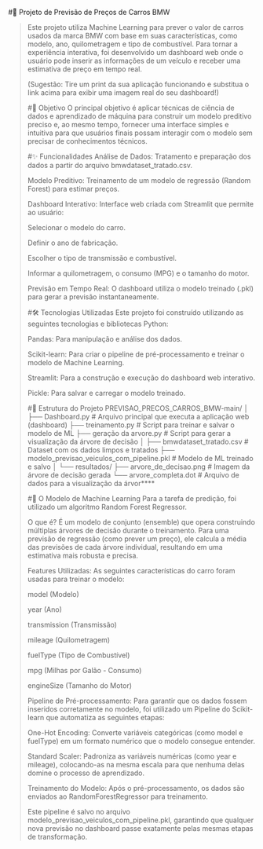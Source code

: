#🤖 Projeto de Previsão de Preços de Carros BMW
<blockquote>
    
Este projeto utiliza Machine Learning para prever o valor de carros usados da marca BMW com base em suas características, como modelo, ano, quilometragem e tipo de combustível.
Para tornar a experiência interativa, foi desenvolvido um dashboard web onde o usuário pode inserir as informações de um veículo e receber uma estimativa de preço em tempo real.

(Sugestão: Tire um print da sua aplicação funcionando e substitua o link acima para exibir uma imagem real do seu dashboard!)

#🎯 Objetivo
O principal objetivo é aplicar técnicas de ciência de dados e aprendizado de máquina para construir um modelo preditivo preciso e, ao mesmo tempo, fornecer uma interface simples e intuitiva para que usuários finais possam interagir com o modelo sem precisar de conhecimentos técnicos.

#✨ Funcionalidades
Análise de Dados: Tratamento e preparação dos dados a partir do arquivo bmwdataset_tratado.csv.

Modelo Preditivo: Treinamento de um modelo de regressão (Random Forest) para estimar preços.

Dashboard Interativo: Interface web criada com Streamlit que permite ao usuário:

Selecionar o modelo do carro.

Definir o ano de fabricação.

Escolher o tipo de transmissão e combustível.

Informar a quilometragem, o consumo (MPG) e o tamanho do motor.

Previsão em Tempo Real: O dashboard utiliza o modelo treinado (.pkl) para gerar a previsão instantaneamente.

#🛠️ Tecnologias Utilizadas
Este projeto foi construído utilizando as seguintes tecnologias e bibliotecas Python:

Pandas: Para manipulação e análise dos dados.

Scikit-learn: Para criar o pipeline de pré-processamento e treinar o modelo de Machine Learning.

Streamlit: Para a construção e execução do dashboard web interativo.

Pickle: Para salvar e carregar o modelo treinado.

#📁 Estrutura do Projeto
PREVISAO_PRECOS_CARROS_BMW-main/
│
├──  Dashboard.py                    # Arquivo principal que executa a aplicação web (dashboard)
├── treinamento.py                    # Script para treinar e salvar o modelo de ML
├── geração da arvore.py              # Script para gerar a visualização da árvore de decisão
│
├── bmwdataset_tratado.csv            # Dataset com os dados limpos e tratados
├── modelo_previsao_veiculos_com_pipeline.pkl # Modelo de ML treinado e salvo
│
└── resultados/
    ├── arvore_de_decisao.png         # Imagem da árvore de decisão gerada
    └── arvore_completa.dot           # Arquivo de dados para a visualização da árvor****

#🧠 O Modelo de Machine Learning
Para a tarefa de predição, foi utilizado um algoritmo Random Forest Regressor.

O que é? É um modelo de conjunto (ensemble) que opera construindo múltiplas árvores de decisão durante o treinamento. Para uma previsão de regressão (como prever um preço), ele calcula a média das previsões de cada árvore individual, resultando em uma estimativa mais robusta e precisa.

Features Utilizadas: As seguintes características do carro foram usadas para treinar o modelo:

model (Modelo)

year (Ano)

transmission (Transmissão)

mileage (Quilometragem)

fuelType (Tipo de Combustível)

mpg (Milhas por Galão - Consumo)

engineSize (Tamanho do Motor)

Pipeline de Pré-processamento: Para garantir que os dados fossem inseridos corretamente no modelo, foi utilizado um Pipeline do Scikit-learn que automatiza as seguintes etapas:

One-Hot Encoding: Converte variáveis categóricas (como model e fuelType) em um formato numérico que o modelo consegue entender.

Standard Scaler: Padroniza as variáveis numéricas (como year e mileage), colocando-as na mesma escala para que nenhuma delas domine o processo de aprendizado.

Treinamento do Modelo: Após o pré-processamento, os dados são enviados ao RandomForestRegressor para treinamento.

Este pipeline é salvo no arquivo modelo_previsao_veiculos_com_pipeline.pkl, garantindo que qualquer nova previsão no dashboard passe exatamente pelas mesmas etapas de transformação.
